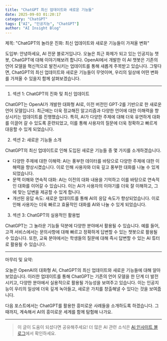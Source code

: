 ```yaml
---
title: "ChatGPT 최신 업데이트와 새로운 기능들"
date: 2025-09-03 01:20:17
category: "ChatGPT"
tags: ["AI", "인공지능", "ChatGPT"]
author: "AI Insight Blog"
---
```


제목: "ChatGPT의 놀라운 진화: 최신 업데이트와 새로운 기능들이 가져올 변화"

도입부: 
안녕하세요, AI 전문 블로거입니다. 오늘은 최근 화제가 되고 있는 인공지능 챗봇, ChatGPT에 대해 이야기해보려 합니다. OpenAI에서 개발한 이 AI 챗봇은 기존의 언어 모델을 혁신적으로 발전시키는 업데이트를 통해 새롭게 주목받고 있습니다. 그렇다면, ChatGPT의 최신 업데이트와 새로운 기능들이 무엇이며, 우리의 일상에 어떤 변화를 가져올 수 있을지 함께 살펴보겠습니다.

---

1. 섹션 1: ChatGPT의 진화 및 최신 업데이트

ChatGPT는 OpenAI가 개발한 대화형 AI로, 이전 버전인 GPT-2를 기반으로 한 새로운 언어 모델입니다. 최근에는 더욱 정교해진 알고리즘과 다양한 언어에 대한 이해력을 향상시키는 업데이트를 진행했습니다. 특히, AI가 다양한 주제에 대해 더욱 유연하게 대화를 이끌어 갈 수 있도록 훈련되었고, 이를 통해 사용자의 질문에 더욱 정확하고 빠르게 대응할 수 있게 되었습니다.

2. 섹션 2: 새로운 기능들 소개

ChatGPT의 최신 업데이트로 인해 도입된 새로운 기능들 중 몇 가지를 소개하겠습니다. 

- 다양한 주제에 대한 이해력: AI는 풍부한 데이터를 바탕으로 다양한 주제에 대한 이해력을 향상시켰습니다. 이로 인해 사용자와 더욱 깊고 풍부한 대화를 나눌 수 있게 되었습니다.
- 문맥 이해와 연속적 대화: AI는 이전의 대화 내용을 기억하고 이를 바탕으로 연속적인 대화를 이어갈 수 있습니다. 이는 AI가 사용자의 이야기를 더욱 잘 이해하고, 그에 맞는 답변을 제공할 수 있게 합니다.
- 개선된 응답 속도: 새로운 업데이트를 통해 AI의 응답 속도가 향상되었습니다. 이로 인해 사용자는 더욱 빠르고 효율적인 대화를 AI와 나눌 수 있게 되었습니다.

3. 섹션 3: ChatGPT의 실용적인 활용법

ChatGPT는 그 놀라운 기능들 덕분에 다양한 분야에서 활용될 수 있습니다. 예를 들어, 고객 서비스에서는 문의사항에 대해 빠르고 정확하게 답변할 수 있는 챗봇으로 활용될 수 있습니다. 또한, 교육 분야에서는 학생들의 질문에 대해 즉시 답변할 수 있는 AI 튜터로 활용될 수 있습니다.

---

마무리 및 요약:

오늘은 OpenAI의 대화형 AI, ChatGPT의 최신 업데이트와 새로운 기능들에 대해 알아보았습니다. 이러한 업데이트를 통해 ChatGPT는 기존의 언어 모델을 한 단계 더 발전시키고, 다양한 분야에서 실용적으로 활용될 가능성을 보여주고 있습니다. 이는 인공지능이 우리의 일상에 더욱 깊게 녹아들고, 새로운 가치를 창출해낼 수 있다는 것을 보여줍니다.

다음 포스트에서는 ChatGPT를 활용한 흥미로운 사례들을 소개하도록 하겠습니다. 그 때까지, 계속해서 AI의 흥미로운 세계를 함께 탐험해 나가요.

---

> 이 글이 도움이 되셨다면 공유해주세요! 
> 더 많은 AI 관련 소식은 [AI 인사이트 블로그](https://tonyhwang1004.github.io/ai-insight-blog)에서 확인하세요.
